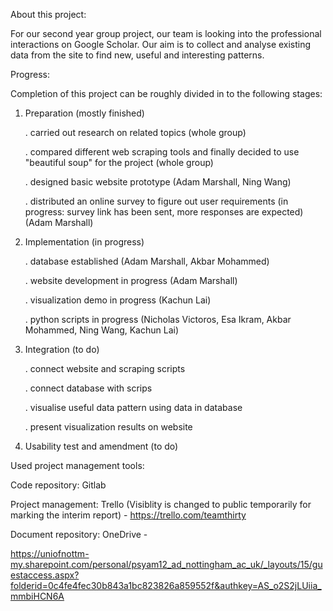 About this project:

For our second year group project, our team is looking into the professional interactions on Google Scholar. Our aim is to collect and analyse existing data from the site to find new, useful and interesting patterns.


Progress:

Completion of this project can be roughly divided in to the following stages:

1. Preparation (mostly finished)

	. carried out research on related topics (whole group)

	. compared different web scraping tools and finally decided to use "beautiful soup" for the project (whole group)
	
	. designed basic website prototype (Adam Marshall, Ning Wang)
	
	. distributed an online survey to figure out user requirements (in progress: survey link has been sent, more responses are expected) (Adam Marshall)
	

2. Implementation (in progress)

	. database established (Adam Marshall, Akbar Mohammed)
	
	. website development in progress (Adam Marshall)
	
	. visualization demo in progress (Kachun Lai)
	
	. python scripts in progress (Nicholas Victoros, Esa Ikram, Akbar Mohammed, Ning Wang, Kachun Lai)
	
3. Integration (to do)

	. connect website and scraping scripts
	
	. connect database with scrips
	
	. visualise useful data pattern using data in database
	
	. present visualization results on website

4. Usability test and amendment (to do)

Used project management tools:

Code repository: Gitlab

Project management: Trello (Visiblity is changed to public temporarily for marking the interim report) - https://trello.com/teamthirty 

Document repository: OneDrive - 

https://uniofnottm-my.sharepoint.com/personal/psyam12_ad_nottingham_ac_uk/_layouts/15/guestaccess.aspx?folderid=0c4fe4fec30b843a1bc823826a859552f&authkey=AS_o2S2jLUiia_mmbiHCN6A